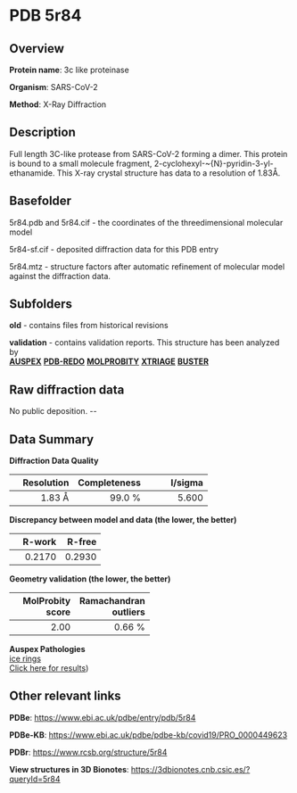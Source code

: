 # PDB 5r84

## Overview

**Protein name**: 3c like proteinase

**Organism**: SARS-CoV-2

**Method**: X-Ray Diffraction

## Description

Full length 3C-like protease from SARS-CoV-2 forming a dimer. This protein is bound to a small molecule fragment, 2-cyclohexyl-~{N}-pyridin-3-yl-ethanamide. This X-ray crystal structure has data to a resolution of 1.83Å.

## Basefolder

5r84.pdb and 5r84.cif - the coordinates of the threedimensional molecular model

5r84-sf.cif - deposited diffraction data for this PDB entry

5r84.mtz - structure factors after automatic refinement of molecular model against the diffraction data.

## Subfolders



**old** - contains files from historical revisions

**validation** - contains validation reports. This structure has been analyzed by <br>[**AUSPEX**](https://github.com/thorn-lab/coronavirus_structural_task_force/tree/master/pdb/3c_like_proteinase/SARS-CoV-2/5r84/validation/auspex) [**PDB-REDO**](https://github.com/thorn-lab/coronavirus_structural_task_force/tree/master/pdb/3c_like_proteinase/SARS-CoV-2/5r84/validation/pdb-redo) [**MOLPROBITY**](https://github.com/thorn-lab/coronavirus_structural_task_force/tree/master/pdb/3c_like_proteinase/SARS-CoV-2/5r84/validation/molprobity) [**XTRIAGE**](https://github.com/thorn-lab/coronavirus_structural_task_force/blob/master/pdb/3c_like_proteinase/SARS-CoV-2/5r84/validation/Xtriage_output.log) [**BUSTER**](https://www.globalphasing.com/buster/wiki/index.cgi?Covid19Pdb5R84) 



## Raw diffraction data

No public deposition. --<br> 

## Data Summary
**Diffraction Data Quality**

|   | Resolution | Completeness| I/sigma |
|---|-------------:|----------------:|--------------:|
|   |1.83 Å|99.0  %|<img width=50/>5.600|

**Discrepancy between model and data (the lower, the better)**

|   | **R-work**| **R-free**   
|---|-------------:|----------------:|           
||  0.2170|  0.2930|

**Geometry validation (the lower, the better)**

|   |**MolProbity<br>score**| **Ramachandran<br>outliers** 
|---|-------------:|----------------:|
||  2.00|  0.66 %|

**Auspex Pathologies**<br> [ice rings](https://www.auspex.de/pathol/#1)<br>[Click here for results](https://github.com/thorn-lab/coronavirus_structural_task_force/blob/master/pdb/3c_like_proteinase/SARS-CoV-2/5r84/validation/auspex/5r84_auspex_comments.txt))

 



## Other relevant links 
**PDBe**:  https://www.ebi.ac.uk/pdbe/entry/pdb/5r84

**PDBe-KB**: https://www.ebi.ac.uk/pdbe/pdbe-kb/covid19/PRO_0000449623 
 
**PDBr**: https://www.rcsb.org/structure/5r84 

**View structures in 3D Bionotes**: https://3dbionotes.cnb.csic.es/?queryId=5r84

